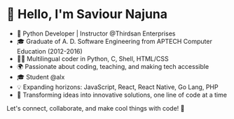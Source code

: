 # 👋 Hello, I'm Saviour Najuna

- 🐍 Python Developer | Instructor @Thirdsan Enterprises
- 🎓 Graduate of A. D. Software Engineering from APTECH Computer Education (2012-2016)
- 👨‍💻 Multilingual coder in Python, C, Shell, HTML/CSS
- 🌍 Passionate about coding, teaching, and making tech accessible
- 🎓 Student @alx
- 💡 Expanding horizons: JavaScript, React, React Native, Go Lang, PHP
- 🚀 Transforming ideas into innovative solutions, one line of code at a time

Let's connect, collaborate, and make cool things with code! 💬

